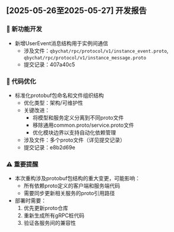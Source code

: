 ## [2025-05-26至2025-05-27] 开发报告

### 🚀 新功能开发
- 新增UserEvent消息结构用于实例间通信
  - 涉及文件：`qbychat/rpc/protocol/v1/instance_event.proto`, `qbychat/rpc/protocol/v1/instance_message.proto`
  - 提交记录：407a40c5

### 🔧 代码优化
- 标准化protobuf包命名和文件组织结构
  - 优化类型：架构/可维护性
  - 关键改进：
    - 将模型和服务定义分离到不同proto文件
    - 移除通用common.proto/service.proto文件
    - 优化模块边界以支持自动化依赖管理
  - 涉及文件：多个proto文件（详见提交记录）
  - 提交记录：e8b2d69e

### ⚠️ 重要提醒
- 本次重构涉及protobuf包结构的重大变更，可能影响：
  - 所有依赖proto定义的客户端和服务端代码
  - 需要同步更新相关服务的proto引用路径
- 部署时需要：
  1. 优先更新proto仓库
  2. 重新生成所有gRPC桩代码
  3. 验证各服务间的兼容性